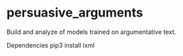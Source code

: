 # persuasive_arguments
Build and analyze of models trained on argumentative text.


Dependencies
pip3 install lxml
